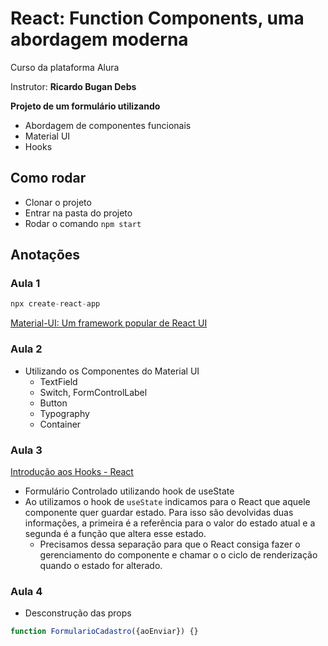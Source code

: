 # React: Function Components, uma abordagem moderna

Curso da plataforma Alura

Instrutor: **Ricardo Bugan Debs**

**Projeto de um formulário utilizando**

- Abordagem de componentes funcionais
- Material UI
- Hooks

## Como rodar

- Clonar o projeto
- Entrar na pasta do projeto
- Rodar o comando `npm start`

## Anotações

### Aula 1

```jsx
npx create-react-app 
```

[Material-UI: Um framework popular de React UI](https://material-ui.com/pt/)
### Aula 2

- Utilizando os Componentes do Material UI
    - TextField
    - Switch, FormControlLabel
    - Button
    - Typography
    - Container

### Aula 3

[Introdução aos Hooks - React](https://pt-br.reactjs.org/docs/hooks-intro.html)

- Formulário Controlado utilizando hook de useState
- Ao utilizamos o hook de `useState` indicamos para o React que aquele componente quer guardar estado. Para isso são devolvidas duas informações, a primeira é a referência para o valor do estado atual e a segunda é a função que altera esse estado.
    - Precisamos dessa separação para que o React consiga fazer o gerenciamento do componente e chamar o o ciclo de renderização quando o estado for alterado.

### Aula 4

- Desconstrução das props

```jsx
function FormularioCadastro({aoEnviar}) {}
```